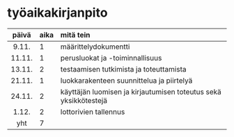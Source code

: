 # työaikakirjanpito

| päivä | aika | mitä tein  |
| :----:|:-----| :-----|
| 9.11. | 1    | määrittelydokumentti |
| 11.11. | 1    | perusluokat ja -toiminnallisuus |
| 13.11. | 2    | testaamisen tutkimista ja toteuttamista |
| 21.11. | 1    | luokkarakenteen suunnittelua ja piirtelyä |
| 24.11. | 2    | käyttäjän luomisen ja kirjautumisen toteutus sekä yksikkötestejä |
| 1.12. | 2    | lottorivien tallennus |
| yht   | 7   | | 
